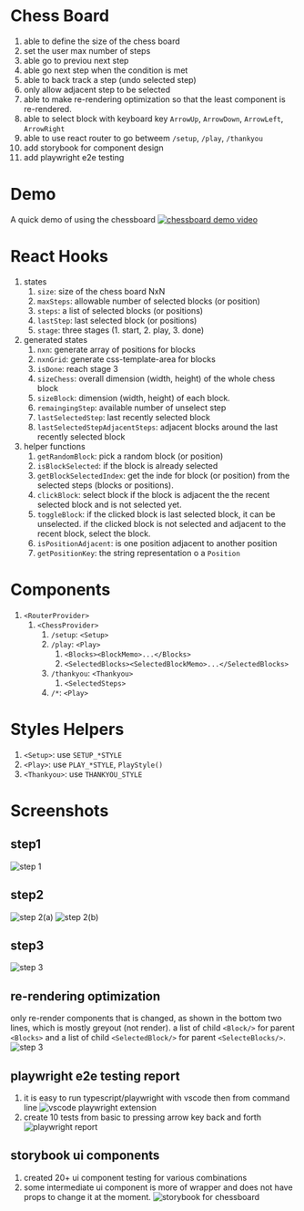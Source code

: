 # Chess Board
1. able to define the size of the chess board
1. set the user max number of steps
1. able go to previou next step
1. able go next step when the condition is met
1. able to back track a step (undo selected step)
1. only allow adjacent step to be selected
1. able to make re-rendering optimization so that the least component is re-rendered.
1. able to select block with keyboard key `ArrowUp`, `ArrowDown`, `ArrowLeft`, `ArrowRight`
1. able to use react router to go betweem `/setup`, `/play`, `/thankyou`
1. add storybook for component design
1. add playwright e2e testing

# Demo
A quick demo of using the chessboard
[![chessboard demo video](doc/chess_play.png)](https://youtu.be/5t0-br1tnFM)

# React Hooks
1. states
   1. `size`: size of the chess board NxN
   1. `maxSteps`: allowable number of selected blocks (or position)
   1. `steps`: a list of selected blocks (or positions)
   1. `lastStep`: last selected block (or positions)
   1. `stage`: three stages (1. start, 2. play, 3. done)
1. generated states
   1. `nxn`: generate array of positions for blocks
   1. `nxnGrid`: generate css-template-area for blocks
   1. `isDone`: reach stage 3
   1. `sizeChess`: overall dimension (width, height) of the whole chess block
   1. `sizeBlock`: dimension (width, height) of each block.
   1. `remaingingStep`: available number of unselect step
   1. `lastSelectedStep`: last recently selected block
   1. `lastSelectedStepAdjacentSteps`: adjacent blocks around the last recently selected block
1. helper functions
   1. `getRandomBlock`: pick a random block (or position)
   1. `isBlockSelected`: if the block is already selected
   1. `getBlockSelectedIndex`: get the inde for block (or position) from the selected steps (blocks or positions).
   1. `clickBlock`: select block if the block is adjacent the the recent selected block and is not selected yet.
   1. `toggleBlock`: if the clicked block is last selected block, it can be unselected. if the clicked block is not selected and adjacent to the recent block, select the block.
   1. `isPositionAdjacent`: is one position adjacent to another position
   1. `getPositionKey`: the string representation o a `Position`

# Components
1. `<RouterProvider>`
   1. `<ChessProvider>`
      1. `/setup`: `<Setup>`
      1. `/play`: `<Play>`
         1. `<Blocks><BlockMemo>...</Blocks>`
         1. `<SelectedBlocks><SelectedBlockMemo>...</SelectedBlocks>`
      1. `/thankyou`: `<Thankyou>`
         1. `<SelectedSteps>`
      1. `/*`: `<Play>`

# Styles Helpers
1. `<Setup>`: use `SETUP_*STYLE`
1. `<Play>`: use `PLAY_*STYLE`, `PlayStyle()`
1. `<Thankyou>`: use `THANKYOU_STYLE`

# Screenshots

## step1
![step 1](./doc/chess_step1.png)

## step2
![step 2(a)](./doc/chess_step2a.png)
![step 2(b)](./doc/chess_step2b.png)

## step3
![step 3](./doc/chess_step3.png)

## re-rendering optimization
only re-render components that is changed, as shown in the bottom two lines, which is mostly greyout (not render). a list of child `<Block/>` for parent `<Blocks>` and a list of child `<SelectedBlock/>` for parent `<SelecteBlocks/>`.
![step 3](./doc/chess_rerendering_optimization.png)

## playwright e2e testing report
1. it is easy to run typescript/playwright with vscode then from command line
![vscode playwright extension](./doc/chess_vscode_playwright.png)
1. create 10 tests from basic to pressing arrow key back and forth
![playwright report](./doc/chess_playwright.png)

## storybook ui components
1. created 20+ ui component testing for various combinations
1. some intermediate ui component is more of wrapper and does not have props to change it at the moment.
![storybook for chessboard](./doc/chess_storybook.png)